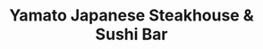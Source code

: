 ---
layout: place
title: "Yamato Japanese Steakhouse & Sushi Bar"
permalink: /florida/wesley-chapel/yamato-japanese-steakhouse-sushi-bar.html
stateAbbr: FL
stateName: Florida
cityName: Wesley Chapel
seo:
  name: "Yamato Japanese Steakhouse & Sushi Bar"
  type: Restaurant
  links: http://www.yamatowesleychapel.com/
description: "Yamato Japanese Steakhouse & Sushi Bar serves delicious sushi in Wesley Chapel, Florida. Try fresh Japanese dishes for a great dining experience. "
place_id: ChIJPcu5atewwogRdiC-xx-q0fU
photos:
  - name: >-
      places/ChIJPcu5atewwogRdiC-xx-q0fU/photos/AeeoHcK38KbXtThxyflP6WdgrPi3l8xGWBrKGZGXEner9r9C-DE9TbUL32qVKM5FbeXOuJx652hK0dWc8cu32rM_pyAA_hD3kbJhZML63ifG5umRRo4m6hAV1HQicnYfKJNSOZi5x13GqNKEPk25c73auGpQCx417ZUNTiQycKFO9CybZoAFibwAca-0Eo1aV8VeopvN23sWATK2po9rrm75SNyS9f3gEwmBBIW7FKbU0u7gwP-YJIDdZzpv4bbD130Mnfq1WqlIR8xmBuMU18qenmcJIGqlZjzWbaQuHQh2byclTQ
    widthPx: 4032
    heightPx: 3024
    authorAttributions:
      - displayName: Yamato Japanese Steakhouse & Sushi Bar
        uri: https://maps.google.com/maps/contrib/108337017999973286806
        photoUri: >-
          https://lh3.googleusercontent.com/a-/ALV-UjX-Ot9wDMAuO3b5-dSWPyTq7WofdqYdn1H8_Zn9doaUc0EqRBkW=s100-p-k-no-mo
    flagContentUri: >-
      https://www.google.com/local/imagery/report/?cb_client=maps_api_places.places_api&image_key=!1e10!2sAF1QipNsRFmDLsI5LrTubq0Eb5SWCUXjbnLRBK1mCAcr&hl=en-US
    googleMapsUri: >-
      https://www.google.com/maps/place//data=!3m4!1e2!3m2!1sAF1QipNsRFmDLsI5LrTubq0Eb5SWCUXjbnLRBK1mCAcr!2e10!4m2!3m1!1s0x88c2b0d76ab9cb3d:0xf5d1aa1fc7be2076
  - name: >-
      places/ChIJPcu5atewwogRdiC-xx-q0fU/photos/AeeoHcKgtiHefbWbX5l5EC_CEhE6PqRUPOOrFFoYFltL8s5joifxgUIm267yCDc-SSTa9HZP_1AgOyPkq2ZazWZc7mo6ACQCESutaBEX7Hc6ABRl15H5p_ZySCjFGDgn1o9unBDVMYIZkt-75xdojQlct30m7zXc0_zBqWgwYewyWP7mxRxS4FhQmmwwE-s5glP5UTWqzDdwBbC3wagE8DcCMa_XwQjmR-F2vx7i1EpQ6WBR9ESCTuK1M_9ZRlPtakDssDxPwYg3c_xhXv5qTKDo522qg4AJd3jLaXB-xQ1RcdxpHw
    widthPx: 3024
    heightPx: 1701
    authorAttributions:
      - displayName: Yamato Japanese Steakhouse & Sushi Bar
        uri: https://maps.google.com/maps/contrib/108337017999973286806
        photoUri: >-
          https://lh3.googleusercontent.com/a-/ALV-UjX-Ot9wDMAuO3b5-dSWPyTq7WofdqYdn1H8_Zn9doaUc0EqRBkW=s100-p-k-no-mo
    flagContentUri: >-
      https://www.google.com/local/imagery/report/?cb_client=maps_api_places.places_api&image_key=!1e10!2sAF1QipOKY5vZ4PbfUbpJ-_iaMpATfOGt-yGoWxL5u1Qe&hl=en-US
    googleMapsUri: >-
      https://www.google.com/maps/place//data=!3m4!1e2!3m2!1sAF1QipOKY5vZ4PbfUbpJ-_iaMpATfOGt-yGoWxL5u1Qe!2e10!4m2!3m1!1s0x88c2b0d76ab9cb3d:0xf5d1aa1fc7be2076
  - name: >-
      places/ChIJPcu5atewwogRdiC-xx-q0fU/photos/AeeoHcJB2wUhsjqitYFyMsXule0uagdOuKIziH5N9K4_j4VMu3LQqswU_mbioNn6OqxfPx1WOA4AkMVG2VjnGh-VMbDTyvRruLzp7NrgQ8klmfNtEDAUUIE_cwIQu0_P7k7CZFerpiKZsL-aheVHArfRS3VVSSANpS0h6NQLdqYE7DKJms_kpnbGgiWtLG9M6iA8L2wqQEF2-PDZRDmexbufTraRGhjcF6fxZ2WQyDjxy4EsT1QdREqnMCgBBg32br_iMyxMpkdhmSaM6c3N-hSgF0DlbM6l5_C979gz2yPeeG6TJnpMa5jwURJfTgqR76d1Nb3xllO1WgsCos7DviILhz8_9_vgRmIRK3ckOgap-Nc-Z4MQEynE4CFT8C_srk0OR4czwsQwAiNZ9sJmZIrVOaP9qVwXPcqfiKhXJTu5JJhb3AFRd1UFW6uVKYQHz4BZ
    widthPx: 4080
    heightPx: 3072
    authorAttributions:
      - displayName: Gary Myers
        uri: https://maps.google.com/maps/contrib/111235014533489680209
        photoUri: >-
          https://lh3.googleusercontent.com/a-/ALV-UjVMpcvIEznAtYEkLDk_1CSFc35Ub9Y41EjZFqDFqoaH6McNpDUbbQ=s100-p-k-no-mo
    flagContentUri: >-
      https://www.google.com/local/imagery/report/?cb_client=maps_api_places.places_api&image_key=!1e10!2sCIABIhADycKzdCflJGffOYkABeKh&hl=en-US
    googleMapsUri: >-
      https://www.google.com/maps/place//data=!3m4!1e2!3m2!1sCIABIhADycKzdCflJGffOYkABeKh!2e10!4m2!3m1!1s0x88c2b0d76ab9cb3d:0xf5d1aa1fc7be2076
  - name: >-
      places/ChIJPcu5atewwogRdiC-xx-q0fU/photos/AeeoHcIzRKh9cZpZT2BREgkrERMcpt3mV7H6lj_4f5YpwY-UW5o0gwcpeQUo526lmf7-uVebFmFoQuKeaU1n3W6EiLL_QvHA3KQaelq-Wd1S3nyGV54Aj_wDURXnQzsRu2Qwt6cmbCY3WrSvhTcXAhvtBfy5sWnuCabjOVzdHXl0V4WJWV_d7Eazh2CUcrvSSmsQ24eMERlFkJJioZzIdAkfls5BybIlyT8KleAf1gX3uSzj9O-c1jrzgZFAx7pA7Omtw526NwjopgqiZunLOS2yPkNbFxIwWDywgxAEs5InVz8CZO7BEaCU93LvUi4gV1zi_Lntky4h748lSpvKdGKnImaPHiQeFBSvbr2FobVLN4kSLUEeJNaNhxMIAVZwMnTqAcbXdG4hJXKpTl0CnpR4Dx5jQRgdxge_JU0KKQAnwL0
    widthPx: 4080
    heightPx: 3072
    authorAttributions:
      - displayName: Camila Menendez-Santos
        uri: https://maps.google.com/maps/contrib/110101780431146543653
        photoUri: >-
          https://lh3.googleusercontent.com/a-/ALV-UjUnG8iMdmHZGGT1T_pt4jjc33oYvbUqNmZ6LmrJOxBi_r9BH3s=s100-p-k-no-mo
    flagContentUri: >-
      https://www.google.com/local/imagery/report/?cb_client=maps_api_places.places_api&image_key=!1e10!2sCIHM0ogKEICAgICvmP3NYA&hl=en-US
    googleMapsUri: >-
      https://www.google.com/maps/place//data=!3m4!1e2!3m2!1sCIHM0ogKEICAgICvmP3NYA!2e10!4m2!3m1!1s0x88c2b0d76ab9cb3d:0xf5d1aa1fc7be2076
  - name: >-
      places/ChIJPcu5atewwogRdiC-xx-q0fU/photos/AeeoHcLyhIP_R3kGjRlT6MQ-NnzNF_JI13toDt1o0bIEv06rkuubRWlnORwVGedJ2YMyUIvt4OPGChL9PplwUe4JqTE4K1gs5xtMFeJvEdA2BBWh-VjWRt5YCB7z330rEzMN_HQt2xAGwKCb2jERjB9QZeaO2OroB16z6XRG4HmsklllkbHrV5963JN5z5h02jSYDO2FuagaAHxLhysYabR8yGVMmuXks_GghqKCtPIOPtprpWY91NlsfgQTUDeJv0JpIPIW9azQAGDHQBKZ_kvi-2yX6zWt0yf6PsRdQmq3gVL4SsGxk5-7OoE19OwA9XrRBN_Yia4-jHGRhlg0xC2OWg0tK9k69zTuNaJdfIEiR3eZizXS5aLfQUG84IlCldpBZNOMLg1F28aBcoV4OQtFCW9XTdB7nxf4N1U6uXUHCum-qg
    widthPx: 1805
    heightPx: 1715
    authorAttributions:
      - displayName: Postcards from Stewy
        uri: https://maps.google.com/maps/contrib/117696129167638944022
        photoUri: >-
          https://lh3.googleusercontent.com/a-/ALV-UjUsigMM_V8RjAGbK5lqYRFlyVAcnGNZ2PoHKQVhjNdn_AWwjnzN=s100-p-k-no-mo
    flagContentUri: >-
      https://www.google.com/local/imagery/report/?cb_client=maps_api_places.places_api&image_key=!1e10!2sCIHM0ogKEICAgID3jcGlHQ&hl=en-US
    googleMapsUri: >-
      https://www.google.com/maps/place//data=!3m4!1e2!3m2!1sCIHM0ogKEICAgID3jcGlHQ!2e10!4m2!3m1!1s0x88c2b0d76ab9cb3d:0xf5d1aa1fc7be2076
  - name: >-
      places/ChIJPcu5atewwogRdiC-xx-q0fU/photos/AeeoHcJ-730oU4j1lgvLVC0shNTqdqRXOaoZxsyojyg4GNsIBQN0sD7yjk03Zdg9iu_zjw8LkMcBGBjxUMK-OPSEcvPMf9-dmutAy4vH5FQwb_i3wMMhND7MIlB_Lk7UqH-hZ8F8xZtvuYF0Cj8JcxpTvdW_glbuYAnzu3_q2Qw7NHjZ0gH6qdJHt8sCzwKws2kpCnQDukkaXJ2-WKpJbu3Hu9qYoLwr4cAyuVvKaDNX3mN6ehpowOPku_opkZu36u5qnfIGhd2hRrvUnhwQO5BpRMNvhxtWcpkWt9NK1_pDrUtOdg
    widthPx: 3019
    heightPx: 3019
    authorAttributions:
      - displayName: Yamato Japanese Steakhouse & Sushi Bar
        uri: https://maps.google.com/maps/contrib/108337017999973286806
        photoUri: >-
          https://lh3.googleusercontent.com/a-/ALV-UjX-Ot9wDMAuO3b5-dSWPyTq7WofdqYdn1H8_Zn9doaUc0EqRBkW=s100-p-k-no-mo
    flagContentUri: >-
      https://www.google.com/local/imagery/report/?cb_client=maps_api_places.places_api&image_key=!1e10!2sAF1QipM_e37ktrCvy3AelEu8W-5AqlmLE7QtLStTGGWh&hl=en-US
    googleMapsUri: >-
      https://www.google.com/maps/place//data=!3m4!1e2!3m2!1sAF1QipM_e37ktrCvy3AelEu8W-5AqlmLE7QtLStTGGWh!2e10!4m2!3m1!1s0x88c2b0d76ab9cb3d:0xf5d1aa1fc7be2076
  - name: >-
      places/ChIJPcu5atewwogRdiC-xx-q0fU/photos/AeeoHcLtGY262stDncpc6BVRR_THgth38WVL64UZo5-NGgG2WiEyKdN6pbw-J_WK5Q_HAukclUdPuLIkHTY0QNatrpePp-LIGnKB8Tj4Cvn279YB4dLcPe4X84jO0E0duwn-hbbJNlI5x9o_pexM4edZiTHO7witH5AJ5hvQZ66XwVWbtbDHLZ8DSNIPRhWM-vhBLwIYoQ6hQ6RHJramrxoL6NYuAUtQX7rcua7oY2odhRwrPJsT6Lt0Y7QX6gMhfsz6Oips2gi7t4d3CjCAG5x3Uxza2JK3gsXB0SXZevCmSJYEQz3EY_oUeo8N98eYDkPEORpxN6P2LbdKzvRhp_5edKaKyvJJ2oIfJ1_1pCpGkvcbZnnosHiSCnHjyI3XcA3XEiFdVdybDFhUYhlDwSOjs18q8rpLTzfZ7tCGpfX-yn7r3A
    widthPx: 4032
    heightPx: 1816
    authorAttributions:
      - displayName: Genevieve K
        uri: https://maps.google.com/maps/contrib/104244130955110695888
        photoUri: >-
          https://lh3.googleusercontent.com/a-/ALV-UjXksdSj8WZlxWl_REKXwIgL4h_-xdkX6yfPhKL7gDG83QZf4t4w=s100-p-k-no-mo
    flagContentUri: >-
      https://www.google.com/local/imagery/report/?cb_client=maps_api_places.places_api&image_key=!1e10!2sCIHM0ogKEICAgMDAtrqaAg&hl=en-US
    googleMapsUri: >-
      https://www.google.com/maps/place//data=!3m4!1e2!3m2!1sCIHM0ogKEICAgMDAtrqaAg!2e10!4m2!3m1!1s0x88c2b0d76ab9cb3d:0xf5d1aa1fc7be2076
  - name: >-
      places/ChIJPcu5atewwogRdiC-xx-q0fU/photos/AeeoHcI1671ZqWylJw8bQKIQXoJxSbEVjQgWy1ZAECL592-0fzDDCF9qGt-BzJMA3wj-s_rX1nJ6IA-3bl-K23YPWoFZl8an5zXo1X0jBj5hIuGeMkWytpKpRghs0eKDokDjO2x4TTanrdCE5PXDgmSGs3HdejTj83T8G08rl2o9Nb2i1aJnroBxVjaUnsXoL4HhepH47CuUfpeUTNzMMIj1Pee-q8-utZrBTvD05CPK-nQv5lmZ5Zvkmq7aa4E9x_uNzf5ZgI4KJWN6rK3_nDAMTYjQ-19ZuaiiifWsj-0AZW_o2Q
    widthPx: 3024
    heightPx: 3024
    authorAttributions:
      - displayName: Yamato Japanese Steakhouse & Sushi Bar
        uri: https://maps.google.com/maps/contrib/108337017999973286806
        photoUri: >-
          https://lh3.googleusercontent.com/a-/ALV-UjX-Ot9wDMAuO3b5-dSWPyTq7WofdqYdn1H8_Zn9doaUc0EqRBkW=s100-p-k-no-mo
    flagContentUri: >-
      https://www.google.com/local/imagery/report/?cb_client=maps_api_places.places_api&image_key=!1e10!2sAF1QipPMkZZOebj6jQQSglv-uivMAejLoS847Gwy7hDJ&hl=en-US
    googleMapsUri: >-
      https://www.google.com/maps/place//data=!3m4!1e2!3m2!1sAF1QipPMkZZOebj6jQQSglv-uivMAejLoS847Gwy7hDJ!2e10!4m2!3m1!1s0x88c2b0d76ab9cb3d:0xf5d1aa1fc7be2076
  - name: >-
      places/ChIJPcu5atewwogRdiC-xx-q0fU/photos/AeeoHcKeDbPzscddcumz25cD8ykSbWIQop7x_BzVS-IDG1AtkMiH6QyvSqGjhu8Fk-SkfieMeqc5kVMC7lVrSn9E-qmmWke4LMJmo7QewCUMwLCdSHfz_WDFqTglHtdOpUxWorUvKJB3p39LBFjxm4lIh8-tIpIwUENOtBzzM3WlHfE0ZFjsxc1g2NXXw6X1vsyYROfIr1LHH4U9AXXA_zRfoecUVl3l-iDJ7_nL8VEB_gYROT4gBmZHIB7hF3KVyED96uAGYYgmaaB6m_5QYCPGg_CDzSKCLhG2IVrLtgJuD2rgOoQhcRlpILxXuWGO7OSQLnVhZdxLjlCUe8630dvaQoi_P2HqHCFXSgMYbpYw2OjeZanrx25aKv0LVsas_wl9-ayKoW_qhiJhlh20sugBmeTFvQaCzHWOa9YziYpjLltg83wRfYjDF51V9rh1_ZKi
    widthPx: 3072
    heightPx: 4080
    authorAttributions:
      - displayName: Gary Myers
        uri: https://maps.google.com/maps/contrib/111235014533489680209
        photoUri: >-
          https://lh3.googleusercontent.com/a-/ALV-UjVMpcvIEznAtYEkLDk_1CSFc35Ub9Y41EjZFqDFqoaH6McNpDUbbQ=s100-p-k-no-mo
    flagContentUri: >-
      https://www.google.com/local/imagery/report/?cb_client=maps_api_places.places_api&image_key=!1e10!2sCIABIhAA3ilWBQrfaGffOVIAC-e-&hl=en-US
    googleMapsUri: >-
      https://www.google.com/maps/place//data=!3m4!1e2!3m2!1sCIABIhAA3ilWBQrfaGffOVIAC-e-!2e10!4m2!3m1!1s0x88c2b0d76ab9cb3d:0xf5d1aa1fc7be2076
  - name: >-
      places/ChIJPcu5atewwogRdiC-xx-q0fU/photos/AeeoHcJXWkoomJxhoMRe1RAaG9keFwwS6GfMP5MOlcoknCwF-nqwrY58n4Y41E2o4OBsyzGQi-IcicgyaOGWMn1-fCB-k2SvAzsKY9rRkP9q_4eES8AHE0dLsM14iHd7UhDattR9aCcuk7HqmBnMOojhLVLakOjR6yL6UTOmzoQ1IpZH-uCu1di2aVcNdL8uT-kZpQeXlFocDN3bnl9qAtnZXGqVhEWRL_cFPsGLDO9xssbwbeMQ3YqKnEjC6ClVNXLVsBBeAjFyGchkoXWlEyfAsQor0g7776_z3vQQ4UvQCG9hOJ4rzTv8OcWSSPG7kNQtfVbPuSpQ5bzN2FcCPHDm29q00BnI8WT1iZydHWVWq3L37N6t-ZCwSL7X-CxURjdtN3aX9u8UekLNeW1_LZK85aU9Q_nGOeLtJjxDhfGjSM1vE8Q
    widthPx: 4032
    heightPx: 3024
    authorAttributions:
      - displayName: Richard Yurcak
        uri: https://maps.google.com/maps/contrib/104886289282830738958
        photoUri: >-
          https://lh3.googleusercontent.com/a-/ALV-UjUJ8qC0sVUvSZjCHHw3PnunF2iRI_QPAx6SvHapHEmM0trnkfr7rA=s100-p-k-no-mo
    flagContentUri: >-
      https://www.google.com/local/imagery/report/?cb_client=maps_api_places.places_api&image_key=!1e10!2sCIHM0ogKEICAgID979qC8AE&hl=en-US
    googleMapsUri: >-
      https://www.google.com/maps/place//data=!3m4!1e2!3m2!1sCIHM0ogKEICAgID979qC8AE!2e10!4m2!3m1!1s0x88c2b0d76ab9cb3d:0xf5d1aa1fc7be2076
address: '28347 Paseo Drive #150, Wesley Chapel, FL 33543, USA'
street: '28347 Paseo Drive #150'
city: Wesley Chapel
state: FL
zip: '33543'
country: USA
neighborhood: null
latitude: '28.188613'
longitude: '-82.346727'
accessibility_options:
  wheelchairAccessibleParking: true
  wheelchairAccessibleEntrance: true
  wheelchairAccessibleRestroom: true
  wheelchairAccessibleSeating: true
business_status: OPERATIONAL
name: Yamato Japanese Steakhouse & Sushi Bar
google_maps_links:
  directionsUri: >-
    https://www.google.com/maps/dir//''/data=!4m7!4m6!1m1!4e2!1m2!1m1!1s0x88c2b0d76ab9cb3d:0xf5d1aa1fc7be2076!3e0
  placeUri: https://maps.google.com/?cid=17713125862896705654
  writeAReviewUri: >-
    https://www.google.com/maps/place//data=!4m3!3m2!1s0x88c2b0d76ab9cb3d:0xf5d1aa1fc7be2076!12e1
  reviewsUri: >-
    https://www.google.com/maps/place//data=!4m4!3m3!1s0x88c2b0d76ab9cb3d:0xf5d1aa1fc7be2076!9m1!1b1
  photosUri: >-
    https://www.google.com/maps/place//data=!4m3!3m2!1s0x88c2b0d76ab9cb3d:0xf5d1aa1fc7be2076!10e5
primary_type: Restaurant
opening_hours:
  regular: null
  current: null
secondary_opening_hours:
  regular:
    weekdayDescriptions: null
    type: null
  current:
    weekdayDescriptions: null
    type: null
phone: (813) 907-8701
price_level: PRICE_LEVEL_MODERATE
price_range: $20 &ndash; $30
rating: '4.4'
rating_count: 2401
website: http://www.yamatowesleychapel.com/
reviews: null
parking_options: null
payment_options: null
allow_dogs: null
curbside_pickup: null
delivery: null
dine_in: null
good_for_children: null
good_for_groups: null
good_for_sports: null
live_music: null
menu_for_children: null
outdoor_seating: null
reservable: null
restroom: null
serves_beer: null
serves_breakfast: null
serves_brunch: null
serves_cocktails: null
serves_coffee: null
serves_dinner: null
serves_dessert: null
serves_lunch: null
serves_vegetarian_food: null
serves_wine: null
takeout: null
summary: null

---